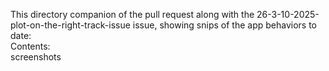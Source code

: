 This directory companion of the pull request along with the 26-3-10-2025-plot-on-the-right-track-issue issue, showing snips of the app behaviors to date: <br>
Contents: <br>
screenshots
